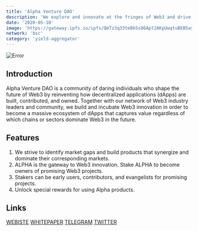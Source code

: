 ```yaml
---
title: 'Alpha Venture DAO'
description: 'We explore and innovate at the fringes of Web3 and drive significant value to Web3 users, and ultimately, alpha returns to the Alpha community.'
date: '2020-05-10'
image: 'https://gateway.ipfs.io/ipfs/QmTz3q33teBkSs86Apt2AKpUwqtuBEB5ay9bweyYqcqsRB'
network: 'bsc'
category: 'yield-aggregator'
---
```


![Error](https://gateway.ipfs.io/ipfs/QmXefGoWBCoqxpGf5KAFWQ11Ki4MeFLrJJkzAExKUFYCdn)

## Introduction
Alpha Venture DAO is a community of daring individuals who shape the future of Web3 by reinventing how decentralized applications (dApps) are built, contributed, and owned. Together with our network of Web3 industry leaders and community, we build and incubate Web3 innovation in order to become a massive ecosystem of dApps that captures value regardless of which chains or sectors dominate Web3 in the future.

## Features
1. We strive to identify market gaps and build products that synergize and dominate their corresponding markets.
2. ALPHA is the gateway to Web3 innovation. Stake ALPHA to become owners of promising Web3 projects.
3. Stakers can be early users, contributors, and evangelists for promising projects.
4. Unlock special rewards for using Alpha products.

## Links

[WEBISTE](https://alphaventuredao.io/)
[WHITEPAPER](https://docs.alphaventuredao.io/alpha-finance-lab/alpha-venture-dao/overview)
[TELEGRAM](https://t.me/AlphaFinanceLab)
[TWITTER](https://twitter.com/alphaventuredao)
